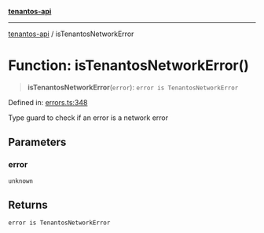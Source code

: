 [**tenantos-api**](../README.md)

***

[tenantos-api](../globals.md) / isTenantosNetworkError

# Function: isTenantosNetworkError()

> **isTenantosNetworkError**(`error`): `error is TenantosNetworkError`

Defined in: [errors.ts:348](https://github.com/shadmanZero/tenantos-api/blob/1c7b7035084787c8e7500a348d67d47efa9ca53a/src/errors.ts#L348)

Type guard to check if an error is a network error

## Parameters

### error

`unknown`

## Returns

`error is TenantosNetworkError`
